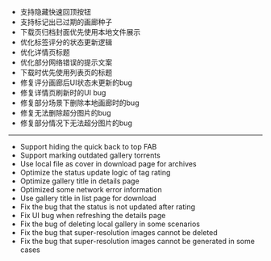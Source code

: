 - 支持隐藏快速回顶按钮
- 支持标记出已过期的画廊种子
- 下载页归档封面优先使用本地文件展示
- 优化标签评分的状态更新逻辑
- 优化详情页标题
- 优化部分网络错误的提示文案
- 下载时优先使用列表页的标题
- 修复评分画廊后UI状态未更新的bug
- 修复详情页刷新时的UI bug
- 修复部分场景下删除本地画廊时的bug
- 修复无法删除超分图片的bug
- 修复部分情况下无法超分图片的bug

------------------------------------------------------------------------------------------

- Support hiding the quick back to top FAB
- Support marking outdated gallery torrents
- Use local file as cover in download page for archives
- Optimize the status update logic of tag rating
- Optimize gallery title in details page
- Optimized some network error information
- Use gallery title in list page for download
- Fix the bug that the status is not updated after rating
- Fix UI bug when refreshing the details page
- Fix the bug of deleting local gallery in some scenarios
- Fix the bug that super-resolution images cannot be deleted
- Fix the bug that super-resolution images cannot be generated in some cases